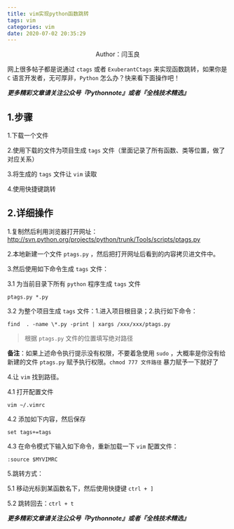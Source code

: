 ```yaml
---
title: vim实现python函数跳转
tags: vim
categories: vim
date: 2020-07-02 20:35:29
---
```


<center>Author：闫玉良</center>

网上很多帖子都是说通过 `ctags` 或者 `ExuberantCtags` 来实现函数跳转，如果你是 `C` 语言开发者，无可厚非，`Python` 怎么办？快来看下面操作吧！

<!--more-->

***更多精彩文章请关注公众号『Pythonnote』或者『全栈技术精选』***

## 1.步骤

1.下载一个文件

2.使用下载的文件为项目生成 `tags` 文件（里面记录了所有函数、类等位置，做了对应关系）

3.将生成的 `tags` 文件让 `vim` 读取

4.使用快捷键跳转

## 2.详细操作

1.复制然后利用浏览器打开网址：http://svn.python.org/projects/python/trunk/Tools/scripts/ptags.py

2.本地新建一个文件 `ptags.py` ，然后把打开网址后看到的内容拷贝进文件中。

3.然后使用如下命令生成 `tags` 文件：

3.1 为当前目录下所有 `python` 程序生成 `tags` 文件

```shell
ptags.py *.py
```

3.2 为整个项目生成 `tags` 文件：1.进入项目根目录；2.执行如下命令：

```shell
find  . -name \*.py -print | xargs /xxx/xxx/ptags.py
```

> 根据 `ptags.py` 文件的位置填写绝对路径

**备注**：如果上述命令执行提示没有权限，不要着急使用 `sudo` ，大概率是你没有给新建的文件 `ptags.py` 赋予执行权限。`chmod 777 文件路径` 暴力赋予一下就好了

4.让 `vim` 找到路径。

4.1 打开配置文件

```shell
vim ~/.vimrc
```

4.2 添加如下内容，然后保存

```shell
set tags+=tags
```

4.3 在命令模式下输入如下命令，重新加载一下 `vim` 配置文件：

```shell
:source $MYVIMRC
```

5.跳转方式：

5.1 移动光标到某函数名下，然后使用快捷键 `ctrl + ]`

5.2 跳转回去：`ctrl + t`

***更多精彩文章请关注公众号『Pythonnote』或者『全栈技术精选』***

